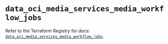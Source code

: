 # `data_oci_media_services_media_workflow_jobs`

Refer to the Terraform Registry for docs: [`data_oci_media_services_media_workflow_jobs`](https://registry.terraform.io/providers/oracle/oci/7.19.0/docs/data-sources/media_services_media_workflow_jobs).
